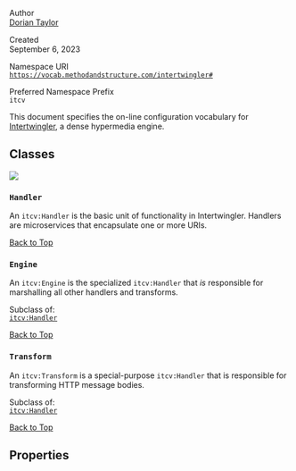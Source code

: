 <div rel="foaf:primaryTopic" resource="#" typeof="owl:Ontology">

Author  
<a href="http://doriantaylor.com/person/dorian-taylor#me"
rel="dct:creator" typeof="foaf:Person"><span property="foaf:name">Dorian
Taylor</span></a>

Created  
September 6, 2023

Namespace URI  
[`https://vocab.methodandstructure.com/intertwingler#`](https://vocab.methodandstructure.com/intertwingler#)

Preferred Namespace Prefix  
`itcv`

This document specifies the on-line configuration vocabulary for
<a href="https://intertwingler.net/" rel="dct:subject">Intertwingler</a>,
a dense hypermedia engine.

</div>

<div class="section">

## Classes

![](https://vocab.methodandstructure.com/intertwingler-classes)

<div id="Handler" class="section" about="[itcv:Handler]"
typeof="owl:Class">

### `Handler`

An `itcv:Handler` is the basic unit of functionality in Intertwingler.
Handlers are microservices that encapsulate one or more URIs.

<a href="https://vocab.methodandstructure.com/intertwingler#"
rel="rdfs:isDefinedBy">Back to Top</a>

</div>

<div id="Engine" class="section" about="[itcv:Engine]"
typeof="owl:Class">

### `Engine`

An `itcv:Engine` is the specialized `itcv:Handler` that *is* responsible
for marshalling all other handlers and transforms.

Subclass of:  
<a href="https://vocab.methodandstructure.com/intertwingler#Handler"
rel="rdfs:subClassOf"><code>itcv:Handler</code></a>

<a href="https://vocab.methodandstructure.com/intertwingler#"
rel="rdfs:isDefinedBy">Back to Top</a>

</div>

<div id="Transform" class="section" about="[itcv:Transform]"
typeof="owl:Class">

### `Transform`

An `itcv:Transform` is a special-purpose `itcv:Handler` that is
responsible for transforming HTTP message bodies.

Subclass of:  
<a href="https://vocab.methodandstructure.com/intertwingler#Handler"
rel="rdfs:subClassOf"><code>itcv:Handler</code></a>

<a href="https://vocab.methodandstructure.com/intertwingler#"
rel="rdfs:isDefinedBy">Back to Top</a>

</div>

</div>

<div class="section">

## Properties

</div>
